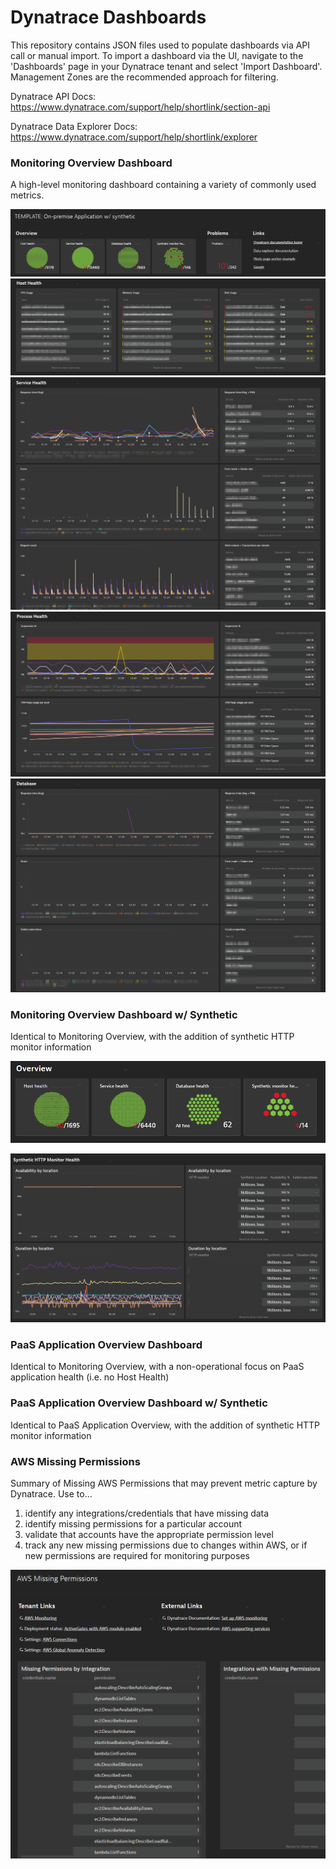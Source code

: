 # Dynatrace Dashboards

This repository contains JSON files used to populate dashboards via API call or manual import. To import a dashboard via the UI, navigate to the 'Dashboards' page in your Dynatrace tenant and select 'Import Dashboard'. Management Zones are the recommended approach for filtering. 

Dynatrace API Docs: https://www.dynatrace.com/support/help/shortlink/section-api

Dynatrace Data Explorer Docs: https://www.dynatrace.com/support/help/shortlink/explorer


### Monitoring Overview Dashboard

A high-level monitoring dashboard containing a variety of commonly used metrics.

![Overview](https://raw.githubusercontent.com/NathanBullinger/Dynatrace-Dashboards/master/Dashboard%20Images/Header.png)
![Host Health](https://raw.githubusercontent.com/NathanBullinger/Dynatrace-Dashboards/master/Dashboard%20Images/Host%20Health.png)
![Service Health](https://raw.githubusercontent.com/NathanBullinger/Dynatrace-Dashboards/master/Dashboard%20Images/Service%20Health.png)
![Process Health](https://raw.githubusercontent.com/NathanBullinger/Dynatrace-Dashboards/master/Dashboard%20Images/Process%20Health.png)
![Database Health](https://raw.githubusercontent.com/NathanBullinger/Dynatrace-Dashboards/master/Dashboard%20Images/Database%20Health.png)


### Monitoring Overview Dashboard w/ Synthetic

Identical to Monitoring Overview, with the addition of synthetic HTTP monitor information

![Synthetic Overview](https://raw.githubusercontent.com/NathanBullinger/Dynatrace-Dashboards/master/Dashboard%20Images/On-prem%20App%20with%20Synthetic%20-%20Overview.png)

![Synthetic Overview](https://raw.githubusercontent.com/NathanBullinger/Dynatrace-Dashboards/master/Dashboard%20Images/On-prem%20App%20with%20Synthetic%20-%20Details.png)

### PaaS Application Overview Dashboard

Identical to Monitoring Overview, with a non-operational focus on PaaS application health (i.e. no Host Health)


### PaaS Application Overview Dashboard w/ Synthetic

Identical to PaaS Application Overview, with the addition of synthetic HTTP monitor information

### AWS Missing Permissions

Summary of Missing AWS Permissions that may prevent metric capture by Dynatrace. Use to...

 1. identify any integrations/credentials that have missing data
 2. identify missing permissions for a particular account
 3. validate that accounts have the appropriate permission level
 4. track any new missing permissions due to changes within AWS, or if new permissions are required for monitoring purposes

![AWS Missing Permissions](https://raw.githubusercontent.com/NathanBullinger/Dynatrace-Dashboards/master/Dashboard%20Images/AWS%20Missing%20Permissions.png)
